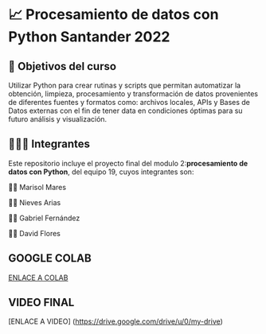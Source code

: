 # 📈 Procesamiento de datos con Python Santander 2022

## 🎯 Objetivos del curso

Utilizar Python para crear rutinas y scripts que permitan automatizar la obtención, limpieza, procesamiento y transformación de datos provenientes de diferentes fuentes y formatos como: archivos locales, APIs y Bases de Datos externas con el fin de tener data en condiciones óptimas para su futuro análisis y visualización.

## 🧑‍🤝‍🧑 Integrantes
Este repositorio incluye el proyecto final del modulo 2:**procesamiento de datos con Python**, del equipo 19, cuyos integrantes son: 

👷‍♀️ Marisol Mares

👩‍🔬 Nieves Arias

👨‍💻 Gabriel Fernández

👨‍🏫 David Flores

## GOOGLE COLAB 
[ENLACE A COLAB](https://colab.research.google.com/drive/1-9QS8zkWt9f2m9-k5OYGetHA_keocBPK#scrollTo=csNfEe7aHjdy)

## VIDEO FINAL    
[ENLACE A VIDEO] (https://drive.google.com/drive/u/0/my-drive)
